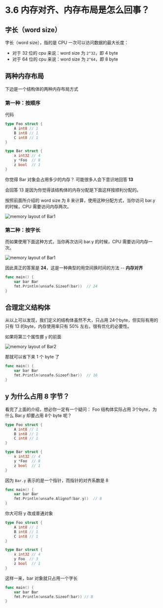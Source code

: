 # 3.6 内存对齐、内存布局是怎么回事？

## 字长（word size）

字长（word size），指的是 CPU 一次可以访问数据的最大长度：

-   对于 32 位的 cpu 来说：word size 为 `2^32`，即 4 byte
-   对于 64 位的 cpu 来说：word size 为 `2^64`，即 8 byte

## 两种内存布局

下边是一个结构体的两种内存布局方式

### 第一种：按顺序

代码

```go
type Foo struct {
	A int8 // 1
	B int8 // 1
	C int8 // 1
}

type Bar struct {
	x int32 // 4
	y *Foo  // 8
	z bool  // 1
}
```

你觉得 Bar 对象会占用多少的内存？ 可能很多人会下意识地回答 **13**

会回答 13 是因为你觉得该结构体的内存分配是下面这样按顺利分配的。

按照前面所介绍的 word size 为 8 来计算，使用这种分配方式，当你访问 bar.y 的时候，CPU 需要访问内存两次。

![memory layout of Bar1](http://image.iswbm.com/20210925153036.png)

### 第二种：按字长

而如果使用下面这种方式，当你再次访问 bar.y 的时候，CPU 需要访问内存一次。

![memory layout of Bar1](http://image.iswbm.com/20210925153041.png)

因此真正的答案是 **24**，这是一种典型的用空间换时间的方法 -- **内存对齐**

```go
func main() {
	var bar Bar
	fmt.Println(unsafe.Sizeof(bar))  // 24
}
```

## 合理定义结构体

从以上可以发现，我们定义的结构体虽然不大，只占用 24个byte，但实际有用的只有 13 的byte，内存使用率只有 50% 左右，很有优化的必要性。

如果将第三个属性挪 `y` 的前面

![memory layout of Bar2](http://image.iswbm.com/20210925154455.png)

那就可以省下来 1 个 byte 了

```go
func main() {
	var bar Bar
	fmt.Println(unsafe.Sizeof(bar))  // 16
}
```

## y 为什么占用 8 字节？

看完了上面的介绍，想必你一定有一个疑问： Foo 结构体实际占用 3个byte，为什么 Bar.y 却要占用 8个 byte 呢？

```go
type Foo struct {
	A int8 // 1
	B int8 // 1
	C int8 // 1
}

type Bar struct {
	x int32 // 4
	y *Foo  // 8
	z bool  // 1
}
```

因为 `Bar.y` 表示的是一个指针，而指针的对齐系数是 8

```go
func main() {
	var bar Bar
	fmt.Println(unsafe.Alignof(bar.y))  // 8
}
```

你大可将 y 改成普通对象

```go
type Foo struct {
	A int8 // 1
	B int8 // 1
	C int8 // 1
}

type Bar struct {
	x int32 // 4
	y Foo  // 3
	z bool  // 1
}
```

这样一来，bar 对象就只占用一个字长 

```go
func main() {
	var bar Bar
	fmt.Println(unsafe.Sizeof(bar)) // 8
}
```
